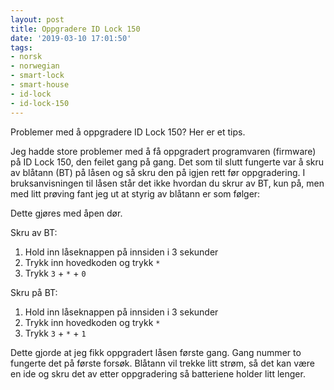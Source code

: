 ```yaml
---
layout: post
title: Oppgradere ID Lock 150
date: '2019-03-10 17:01:50'
tags:
- norsk
- norwegian
- smart-lock
- smart-house
- id-lock
- id-lock-150
---
```


Problemer med å oppgradere ID Lock 150? Her er et tips.

Jeg hadde store problemer med å få oppgradert programvaren (firmware) på ID Lock 150, den feilet gang på gang. Det som til slutt fungerte var å skru av blåtann (BT) på låsen og så skru den på igjen rett før oppgradering. I bruksanvisningen til låsen står det ikke hvordan du skrur av BT, kun på, men med litt prøving fant jeg ut at styrig av blåtann er som følger:

Dette gjøres med åpen dør.

Skru av BT:
1. Hold inn låseknappen på innsiden i 3 sekunder
2. Trykk inn hovedkoden og trykk `*`
3. Trykk `3` + `*` + `0`

Skru på BT:
1. Hold inn låseknappen på innsiden i 3 sekunder
2. Trykk inn hovedkoden og trykk `*`
3. Trykk `3` + `*` + `1`

Dette gjorde at jeg fikk oppgradert låsen første gang. Gang nummer to fungerte det på første forsøk. Blåtann vil trekke litt strøm, så det kan være en ide og skru det av etter oppgradering så batteriene holder litt lenger.
